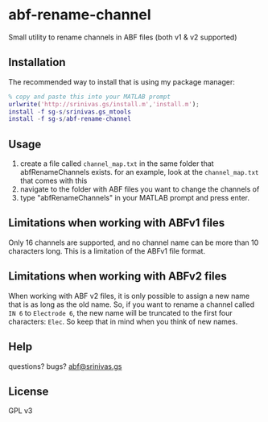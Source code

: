# abf-rename-channel

Small utility to rename channels in ABF files (both v1 & v2 supported)

## Installation 

The recommended way to install that is using my package manager:

```matlab
% copy and paste this into your MATLAB prompt 
urlwrite('http://srinivas.gs/install.m','install.m');
install -f sg-s/srinivas.gs_mtools
install -f sg-s/abf-rename-channel
```

## Usage 

1. create a file called `channel_map.txt` in the same folder that abfRenameChannels exists. for an example, look at the `channel_map.txt` that comes with this
2. navigate to the folder with ABF files you want to change the channels of
3. type "abfRenameChannels" in your MATLAB prompt and press enter.

## Limitations when working with ABFv1 files

Only 16 channels are supported, and no channel name can be more than 10 characters long. This is a limitation of the ABFv1 file format. 

## Limitations when working with ABFv2 files

When working with ABF v2 files, it is only possible to assign a new name that is as long as the old name. So, if you want to rename a channel called `IN 6` to `Electrode 6`, the new name will be truncated to the first four characters: `Elec`. So keep that in mind when you think of new names. 


## Help

questions? bugs? abf@srinivas.gs

## License

GPL v3